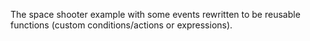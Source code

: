 The space shooter example with some events rewritten to be reusable functions (custom conditions/actions or expressions).